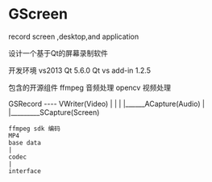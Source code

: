 # GScreen
record screen ,desktop,and application

设计一个基于Qt的屏幕录制软件

开发环境
	vs2013
	Qt 5.6.0
	Qt vs  add-in 1.2.5
	
包含的开源组件
	ffmpeg 音频处理
	opencv 视频处理
	
GSRecord ---- VWriter(Video)
    |  |
	|  |______ACapture(Audio)
	| 
	|_________SCapture(Screen)
	
	ffmpeg sdk 编码
	MP4
	base data 
	|
	codec
    |
	interface
	

	
	